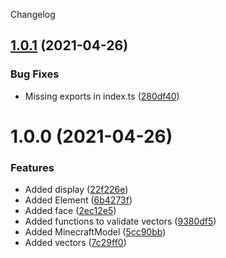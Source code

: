 Changelog

## [1.0.1](https://github.com/OrangeUtan/node-minecraft-model/compare/v1.0.0...v1.0.1) (2021-04-26)


### Bug Fixes

* Missing exports in index.ts ([280df40](https://github.com/OrangeUtan/node-minecraft-model/commit/280df405835556c1cf3c71ff6fb7d91a7a7a2eda))

# 1.0.0 (2021-04-26)


### Features

* Added display ([22f226e](https://github.com/OrangeUtan/js-minecraft-model/commit/22f226e24a09e9a54822fcba5fa6f9a3e6315d99))
* Added Element ([6b4273f](https://github.com/OrangeUtan/js-minecraft-model/commit/6b4273ff1d888ccd9b3d3544ba8924f634123ab5))
* Added face ([2ec12e5](https://github.com/OrangeUtan/js-minecraft-model/commit/2ec12e5bae4f58042a29ed448e8008eddad24355))
* Added functions to validate vectors ([9380df5](https://github.com/OrangeUtan/js-minecraft-model/commit/9380df58999d8ff626c8bd7a338e867ce746cb5e))
* Added MinecraftModel ([5cc90bb](https://github.com/OrangeUtan/js-minecraft-model/commit/5cc90bbaf765e6b8f246a00f33cb8969a961cc21))
* Added vectors ([7c29ff0](https://github.com/OrangeUtan/js-minecraft-model/commit/7c29ff0e5548eb59596a35d98796f8cf455ed8d3))
